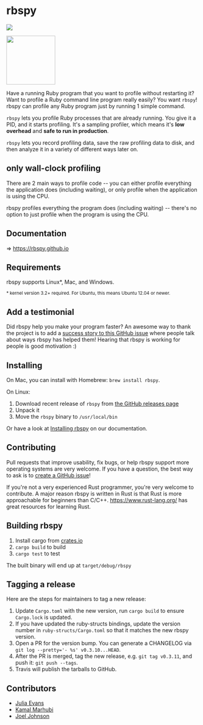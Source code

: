 # rbspy

<a href="https://travis-ci.org/rbspy/rbspy"><img src="https://travis-ci.org/rbspy/rbspy.svg"></a>

<img src="https://rbspy.github.io/rbspy.jpg" width="128px">

Have a running Ruby program that you want to profile without restarting it? Want to profile a Ruby
command line program really easily? You want `rbspy`! rbspy can profile any Ruby program just by
running 1 simple command.

`rbspy` lets you profile Ruby processes that are already running. You give it a PID, and it starts
profiling. It's a sampling profiler, which means it's **low overhead** and **safe to run in
production**.

`rbspy` lets you record profiling data, save the raw profiling data to disk, and then analyze it in
a variety of different ways later on.

## only wall-clock profiling

There are 2 main ways to profile code -- you can either profile everything the
application does (including waiting), or only profile when the application is using the CPU.

rbspy profiles everything the program does (including waiting) -- there's no
option to just profile when the program is using the CPU.

## Documentation

=> https://rbspy.github.io

## Requirements

rbspy supports Linux\*, Mac, and Windows.

<small>
* kernel version 3.2+ required. For Ubuntu, this means Ubuntu 12.04 or newer.
</small>

## Add a testimonial

Did rbspy help you make your program faster? An awesome way to thank the project is to add a [success story to this GitHub issue](https://github.com/rbspy/rbspy/issues/62)
where people talk about ways rbspy has helped them! Hearing that rbspy is working for people is good
motivation :)

## Installing

On Mac, you can install with Homebrew: `brew install rbspy`.

On Linux:

1. Download recent release of `rbspy` from [the GitHub releases page](https://github.com/rbspy/rbspy/releases)
2. Unpack it
3. Move the `rbspy` binary to `/usr/local/bin`

Or have a look at [Installing rbspy](https://rbspy.github.io/installing/) on our documentation.

## Contributing

Pull requests that improve usability, fix bugs, or help rbspy support more operating systems are
very welcome. If you have a question, the best way to ask is to [create a GitHub issue](https://github.com/rbspy/rbspy/issues/new)!

If you're not a very experienced Rust programmer, you're very welcome to contribute. A major reason
rbspy is written in Rust is that Rust is more approachable for beginners than C/C++.
https://www.rust-lang.org/ has great resources for learning Rust.

## Building rbspy

1. Install cargo from [crates.io](https://crates.io/)
1. `cargo build` to build
1. `cargo test` to test

The built binary will end up at `target/debug/rbspy`

## Tagging a release

Here are the steps for maintainers to tag a new release:

1. Update `Cargo.toml` with the new version, run `cargo build` to ensure `Cargo.lock` is updated.
1. If you have updated the ruby-structs bindings, update the version number in `ruby-structs/Cargo.toml` so that it matches the new rbspy version.
1. Open a PR for the version bump. You can generate a CHANGELOG via `git log --pretty='- %s' v0.3.10...HEAD`.
1. After the PR is merged, tag the new release, e.g. `git tag v0.3.11`, and push it: `git push --tags`.
1. Travis will publish the tarballs to GitHub.

## Contributors

* [Julia Evans](https://github.com/jvns)
* [Kamal Marhubi](https://github.com/kamalmarhubi)
* [Joel Johnson](https://github.com/liaden/)
